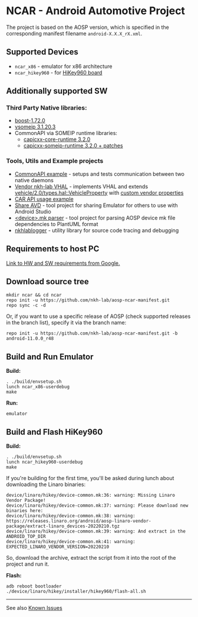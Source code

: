 
# NCAR - Android Automotive Project

The project is based on the AOSP version, which is specified in the corresponding manifest filename `android-X.X.X_rX.xml`.

## Supported Devices
* `ncar_x86` - emulator for x86 architecture
* `ncar_hikey960` - for [HiKey960 board](https://www.96boards.org/product/hikey960)

## Additionally supported SW
### Third Party Native libraries:
* [boost-1.72.0](https://github.com/boostorg/)
* [vsomeip 3.1.20.3](https://github.com/COVESA/vsomeip)
* CommonAPI via SOMEIP runtime libraries:
    * [capicxx-core-runtime 3.2.0](https://github.com/COVESA/capicxx-core-runtime)
    * [capicxx-someip-runtime 3.2.0 + patches](https://github.com/COVESA/capicxx-someip-runtime)

### Tools, Utils and Example projects
* [CommonAPI example](https://github.com/nkh-lab/genivi-capi-someip-examples) - setups and tests communication between two native daemons
* [Vendor nkh-lab VHAL](https://github.com/nkh-lab/aosp-ncar-vehicle-hal) - implements VHAL and extends [vehicle/2.0/types.hal::VehicleProperty](https://cs.android.com/android/platform/superproject/+/master:hardware/interfaces/automotive/vehicle/2.0/types.hal;drc=0e6c4ce8731b3cead9966506b08eb69277926f08;l=153) with [custom vendor properties](https://github.com/nkh-lab/aosp-ncar-vehicle-hal/blob/master/1.0/types.hal)
* [CAR API usage example](https://github.com/nkh-lab/car-api-hello-world)
* [Share AVD](https://github.com/nkh-lab/aosp-share-avd) - tool project for sharing Emulator for others to use with Android Studio
* [\<device\>.mk parser](https://github.com/nkh-lab/aosp-devicemk-parser) - tool project for parsing AOSP device mk file dependencies to PlantUML format
* [nkhlablogger](https://github.com/nkh-lab/logger) - utility library for source code tracing and debugging

## Requirements to host PC
[Link to HW and SW requirements from Google.](https://source.android.com/setup/build/requirements)

## Download source tree
```
mkdir ncar && cd ncar
repo init -u https://github.com/nkh-lab/aosp-ncar-manifest.git
repo sync -c -d
```
Or, if you want to use a specific release of AOSP (check supported releases in the branch list), specify it via the branch name:
```
repo init -u https://github.com/nkh-lab/aosp-ncar-manifest.git -b android-11.0.0_r48
```

## Build and Run Emulator
**Build:**
```
. ./build/envsetup.sh
lunch ncar_x86-userdebug
make
```
**Run:**
```
emulator
```

## Build and Flash HiKey960
**Build:**
```
. ./build/envsetup.sh
lunch ncar_hikey960-userdebug
make
```
If you're building for the first time, you'll be asked during lunch about downloading the Linaro binaries:
```
device/linaro/hikey/device-common.mk:36: warning: Missing Linaro Vendor Package!
device/linaro/hikey/device-common.mk:37: warning: Please download new binaries here:
device/linaro/hikey/device-common.mk:38: warning: https://releases.linaro.org/android/aosp-linaro-vendor-package/extract-linaro_devices-20220210.tgz
device/linaro/hikey/device-common.mk:39: warning: And extract in the ANDROID_TOP_DIR
device/linaro/hikey/device-common.mk:41: warning: EXPECTED_LINARO_VENDOR_VERSION=20220210
```
So, download the archive, extract the script from it into the root of the project and run it.

**Flash:**
```
adb reboot bootloader
./device/linaro/hikey/installer/hikey960/flash-all.sh
```
___
See also [Known Issues](./KnownIssues.md)
